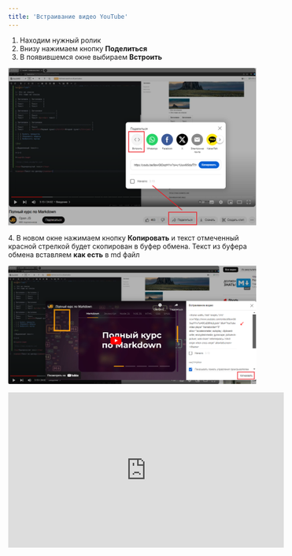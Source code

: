 ```yaml
---
title: 'Встраивание видео YouTube'
---
```


1. Находим нужный ролик
2. Внизу нажимаем кнопку **Поделиться**
3. В появившемся окне выбираем **Встроить**

![](img/youtube1.png)

4\. В новом окне нажимаем кнопку **Копировать** и текст отмеченный красной стрелкой будет скопирован в буфер обмена.
Текст из буфера обмена вставляем **как есть** в md файл

![](img/youtube2.png)

<iframe width="560" height="315" src="https://www.youtube.com/embed/8owG83ozHYw?si=9CuD8fhiLtLjiotn" title="YouTube video player" frameborder="0" allow="accelerometer; autoplay; clipboard-write; encrypted-media; gyroscope; picture-in-picture; web-share" referrerpolicy="strict-origin-when-cross-origin" allowfullscreen></iframe>
